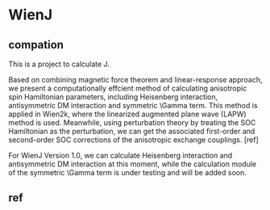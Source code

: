 WienJ
====
compation
------
This is a project to calculate J.

Based on combining magnetic force theorem and linear-response approach, we present a computationally effcient method of calculating anisotropic spin Hamiltonian parameters, including Heisenberg interaction, antisymmetric DM interaction and symmetric \Gamma term. This method is applied in Wien2k, where the linearized augmented plane wave (LAPW) method is used. Meanwhile, using perturbation theory by treating the SOC Hamiltonian as the perturbation, we can get the associated first-order and second-order SOC corrections of the anisotropic exchange couplings. [ref]

For WienJ Version 1.0, we can calculate Heisenberg interaction and antisymmetric DM interaction at this moment, while the calculation module of the symmetric \Gamma term is under testing and will be added soon.

[](http://baidu.com)
ref
----
